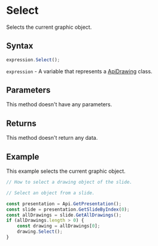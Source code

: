 # Select

Selects the current graphic object.

## Syntax

```javascript
expression.Select();
```

`expression` - A variable that represents a [ApiDrawing](../ApiDrawing.md) class.

## Parameters

This method doesn't have any parameters.

## Returns

This method doesn't return any data.

## Example

This example selects the current graphic object.

```javascript editor-pptx
// How to select a drawing object of the slide.

// Select an object from a slide.

const presentation = Api.GetPresentation();
const slide = presentation.GetSlideByIndex(0);
const allDrawings = slide.GetAllDrawings();
if (allDrawings.length > 0) {
	const drawing = allDrawings[0];
	drawing.Select();
}

```
